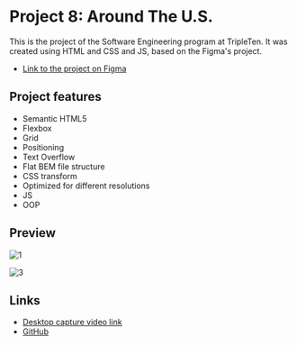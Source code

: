 # Project 8: Around The U.S.

This is the project of the Software Engineering program at TripleTen. It was created using HTML and CSS and JS, based on the Figma's project.

- [Link to the project on Figma](https://www.figma.com/file/ii4xxsJ0ghevUOcssTlHZv/Sprint-3%3A-Around-the-US?node-id=0%3A1)

## Project features

- Semantic HTML5
- Flexbox
- Grid
- Positioning
- Text Overflow
- Flat BEM file structure
- CSS transform
- Optimized for different resolutions
- JS
- OOP

## Preview

![1](https://github.com/user-attachments/assets/218e468f-0699-4d74-804e-8c0df7308182)

![3](https://github.com/user-attachments/assets/e3874da3-f1dc-4842-890b-9a1cae90976e)

## Links

- [Desktop capture video link](https://drive.google.com/file/d/1XSCoxs6NOorg5OV3bub9dd2F-tbKki4v/view?usp=sharing)
- [GitHub](https://github.com/ievlev-alex/se_project_aroundtheus)
